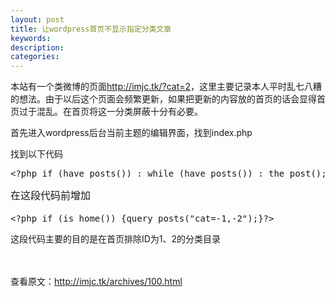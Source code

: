 ```yaml
---
layout: post
title: 让wordpress首页不显示指定分类文章
keywords:
description:
categories:
---
```

<div><div><div id="sina_keyword_ad_area2"  class="articalContent   "  >
			<p>本站有一个类微博的页面<a rel="nofollow" HREF="http://imjc.tk/?cat=2"  >http://imjc.tk/?cat=2</A>，这里主要记录本人平时乱七八糟的想法。由于以后这个页面会频繁更新，如果把更新的内容放的首页的话会显得首页过于混乱。在首页将这一分类屏蔽十分有必要。</P>
<p>首先进入wordpress后台当前主题的编辑界面，找到index.php</P>
<p>找到以下代码</P>
<pre>
&lt;?php if (have_posts()) : while (have_posts()) : the_post(); update_post_caches($posts); ?&gt;
</PRE>
<p><span style="line-height: 1.714285714; font-size: 1rem;"  >在这段代码前增加</SPAN></P>
<pre>
&lt;?php if (is_home()) {query_posts("cat=-1,-2");}?&gt;
</PRE>
<p>这段代码主要的目的是在首页排除ID为1、2的分类目录</P>
<p>&nbsp;<br />
<br />
查看原文：<a rel="nofollow" HREF="http://imjc.tk/archives/100.html"  >http://imjc.tk/archives/100.html</A></P>							
		</div></div></div>
    
